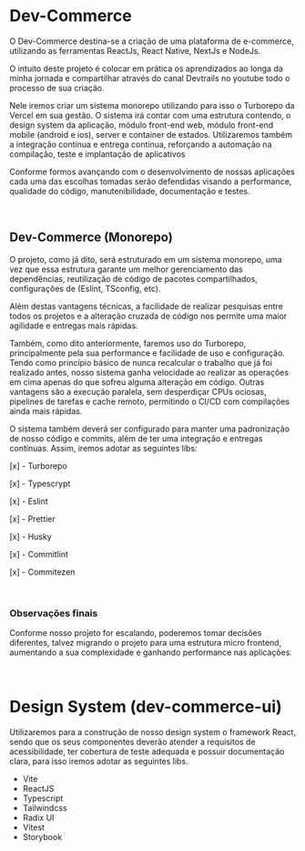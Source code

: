 # **Dev-Commerce**

O Dev-Commerce destina-se a criação de uma plataforma de e-commerce, utilizando as ferramentas ReactJs, React Native, NextJs e NodeJs.

O intuito deste projeto é colocar em prática os aprendizados ao longa da minha jornada e compartilhar através do canal Devtrails no youtube todo o processo de sua criação.

Nele iremos criar um sistema monorepo utilizando para isso o Turborepo da Vercel em sua gestão. O sistema irá contar com uma estrutura contendo, o design system da aplicação, módulo front-end web, módulo front-end mobile (android e ios), server e container de estados. Utilizaremos também a integração contínua e entrega contínua, reforçando a automação na compilação, teste e implantação de aplicativos

Conforme formos avançando com o desenvolvimento de nossas aplicações cada uma das escolhas tomadas serão defendidas visando a performance, qualidade do código, manutenibilidade, documentação e testes.

&nbsp;

## Dev-Commerce (Monorepo)

O projeto, como já dito, será estruturado em um sistema monorepo, uma vez que essa estrutura garante um melhor gerenciamento das dependências, reutilização de código de pacotes compartilhados, configurações de (Eslint, TSconfig, etc).

Além destas vantagens técnicas, a facilidade de realizar pesquisas entre todos os projetos e a alteração cruzada de código nos permite uma maior agilidade e entregas mais rápidas.

Também, como dito anteriormente, faremos uso do Turborepo, principalmente pela sua performance e facilidade de uso e configuração. Tendo como princípio básico de nunca recalcular o trabalho que já foi realizado antes, nosso sistema ganha velocidade ao realizar as operações em cima apenas do que sofreu alguma alteração em código. Outras vantagens são a execução paralela, sem desperdiçar CPUs ociosas, pipelines de tarefas e cache remoto, permitindo o CI/CD com compilações ainda mais rápidas.

O sistema também deverá ser configurado para manter uma padronização de nosso código e commits, além de ter uma integração e entregas contínuas. Assim, iremos adotar as seguintes libs:

[x] - Turborepo

[x] - Typescrypt

[x] - Eslint

[x] - Prettier

[x] - Husky

[x] - Commitlint

[x] - Commitezen

&nbsp;

### Observações finais

Conforme nosso projeto for escalando, poderemos tomar decisões diferentes, talvez migrando o projeto para uma estrutura micro frontend, aumentando a sua complexidade e ganhando performance nas aplicações.

&nbsp;

# Design System (dev-commerce-ui)

Utilizaremos para a construção de nosso design system o framework React, sendo que os seus componentes deverão atender a requisitos de acessibilidade, ter cobertura de teste adequada e possuir documentação clara, para isso iremos adotar as seguintes libs.

- Vite
- ReactJS
- Typescript
- Tailwindcss
- Radix UI
- Vitest
- Storybook
